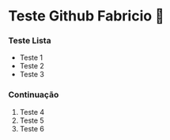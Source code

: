 # Teste Github Fabricio :notebook_with_decorative_cover:

### Teste Lista

- Teste 1
- Teste 2
- Teste 3

### Continuação

1. Teste 4
2. Teste 5
3. Teste 6

